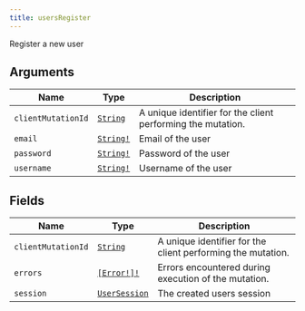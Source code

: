 ```yaml
---
title: usersRegister
---
```


Register a new user

## Arguments

| Name | Type | Description |
|------|------|-------------|
| `clientMutationId` | [`String`](../scalar/string.md) | A unique identifier for the client performing the mutation. |
| `email` | [`String!`](../scalar/string.md) | Email of the user |
| `password` | [`String!`](../scalar/string.md) | Password of the user |
| `username` | [`String!`](../scalar/string.md) | Username of the user |

## Fields

| Name | Type | Description |
|------|------|-------------|
| `clientMutationId` | [`String`](../scalar/string.md) | A unique identifier for the client performing the mutation. |
| `errors` | [`[Error!]!`](../union/error.md) | Errors encountered during execution of the mutation. |
| `session` | [`UserSession`](../object/usersession.md) | The created users session |
